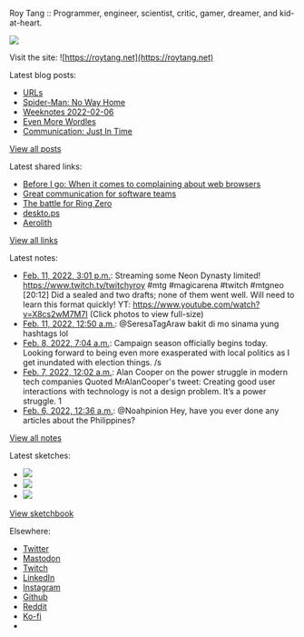 Roy Tang :: Programmer, engineer, scientist, critic, gamer, dreamer, and kid-at-heart.

![](https://roytang.net/static/img/profile.jpg)

Visit the site: ![https://roytang.net](https://roytang.net)

Latest blog posts:

- [URLs](https://roytang.net/2022/02/urls/)
- [Spider-Man: No Way Home](https://roytang.net/2022/02/spider-man-no-way-home/)
- [Weeknotes 2022-02-06](https://roytang.net/2022/02/weeknotes-02-06/)
- [Even More Wordles](https://roytang.net/2022/02/more-wordles/)
- [Communication: Just In Time](https://roytang.net/2022/02/jit-comms/)

[View all posts](https://roytang.net/blog)

Latest shared links:

- [Before I go: When it comes to complaining about web browsers](https://roytang.net/2022/02/before-i-go-when-it-comes-to-complaining-about-web-browsers/)
- [Great communication for software teams](https://roytang.net/2022/02/great-communication-for-software-teams/)
- [The battle for Ring Zero](https://roytang.net/2022/02/53bffc4436680de15607f689fb2af44b/)
- [deskto.ps](https://roytang.net/2022/02/6e9b205ee41a243ea871b6c7af109f11/)
- [Aerolith](https://roytang.net/2022/02/d6348801753d1805ddb4af0f13784b4e/)

[View all links](https://roytang.net/links)

Latest notes:

- [Feb. 11, 2022, 3:01 p.m.](https://roytang.net/2022/02/1492031006601322504/): Streaming some Neon Dynasty limited! https://www.twitch.tv/twitchyroy #mtg #magicarena #twitch #mtgneo [20:12] Did a sealed and two drafts; none of them went well. Will need to learn this format quickly! YT: https://www.youtube.com/watch?v=X8cs2wM7M7I (Click photos to view full-size)
- [Feb. 11, 2022, 12:50 a.m.](https://roytang.net/2022/02/1491816923234926592/): @SeresaTagAraw bakit di mo sinama yung hashtags lol
- [Feb. 8, 2022, 7:04 a.m.](https://roytang.net/2022/02/1490823883141701635/): Campaign season officially begins today. Looking forward to being even more exasperated with local politics as I get inundated with election things. /s
- [Feb. 7, 2022, 12:02 a.m.](https://roytang.net/2022/02/1490355191140339715/): Alan Cooper on the power struggle in modern tech companies Quoted MrAlanCooper&#x27;s tweet: Creating good user interactions with technology is not a design problem. It’s a power struggle. 1
- [Feb. 6, 2022, 12:36 a.m.](https://roytang.net/2022/02/1490001475904622592/): @Noahpinion Hey, have you ever done any articles about the Philippines?

[View all notes](https://roytang.net/notes)

Latest sketches:


- ![](https://roytang.net/media/cache/eb/6d/eb6d42690e16874c36049dccfd32b06d.jpg)
- ![](https://roytang.net/media/cache/6c/d5/6cd5b41f73d41026b3f65beeac28a6af.jpg)
- ![](https://roytang.net/media/cache/e5/da/e5da975ee2fed5a25dba802aa7d5ad1c.jpg)

[View sketchbook](https://roytang.net/albums/sketchbook)


Elsewhere:

- [Twitter](https://twitter.com/roytang)
- [Mastodon](https://mastodon.technology/@roytang)
- [Twitch](https://twitch.tv/twitchyroy)
- [LinkedIn](https://www.linkedin.com/in/roytang)
- [Instagram](https://instagram.com/roytang0400)
- [Github](https://github.com/roytang)
- [Reddit](https://reddit.com/u/hungryroy)
- [Ko-fi](https://ko-fi.com/roytang)
- [](mailto:hello@roytang.net)